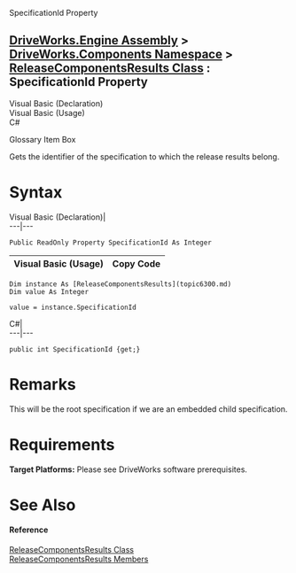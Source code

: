 SpecificationId Property   
  
[DriveWorks.Engine Assembly](topic2156.md) > [DriveWorks.Components Namespace](topic6089.md) > [ReleaseComponentsResults Class](topic6300.md) : SpecificationId Property  
---  
  
Visual Basic (Declaration)    
Visual Basic (Usage)    
C# 

Glossary Item Box

Gets the identifier of the specification to which the release results belong. 

# Syntax

Visual Basic (Declaration)|   
---|---  
      
    
    Public ReadOnly Property SpecificationId As Integer  
  
Visual Basic (Usage)| Copy Code  
---|---  
      
    
    Dim instance As [ReleaseComponentsResults](topic6300.md)
    Dim value As Integer
     
    value = instance.SpecificationId  
  
C#|   
---|---  
      
    
    public int SpecificationId {get;}  
  
# Remarks

This will be the root specification if we are an embedded child specification.

# Requirements

**Target Platforms:** Please see DriveWorks software prerequisites.

# See Also

#### Reference

[ReleaseComponentsResults Class](topic6300.md)   
[ReleaseComponentsResults Members](topic6301.md)


